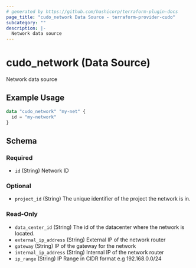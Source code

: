```yaml
---
# generated by https://github.com/hashicorp/terraform-plugin-docs
page_title: "cudo_network Data Source - terraform-provider-cudo"
subcategory: ""
description: |-
  Network data source
---
```


# cudo_network (Data Source)

Network data source

## Example Usage

```terraform
data "cudo_network" "my-net" {
  id = "my-network"
}
```

<!-- schema generated by tfplugindocs -->
## Schema

### Required

- `id` (String) Network ID

### Optional

- `project_id` (String) The unique identifier of the project the network is in.

### Read-Only

- `data_center_id` (String) The id of the datacenter where the network is located.
- `external_ip_address` (String) External IP of the network router
- `gateway` (String) IP of the gateway for the network
- `internal_ip_address` (String) Internal IP of the network router
- `ip_range` (String) IP Range in CIDR format e.g 192.168.0.0/24
